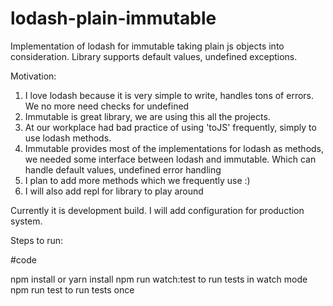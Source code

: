 # lodash-plain-immutable

Implementation of lodash for immutable taking plain js objects into consideration. Library supports default values, undefined exceptions. 

Motivation:
1) I love lodash because it is very simple to write, handles tons of errors. We no more need checks for undefined
2) Immutable is great library, we are using this all the projects. 
3) At our workplace had bad practice of using 'toJS' frequently, simply to use lodash methods. 
4) Immutable provides most of the implementations for lodash as methods, we needed some interface between lodash and immutable.
    Which can handle default values, undefined error handling
5) I plan to add more methods which we frequently use :)
6) I will also add repl for library to play around


Currently it is development build. I will add configuration for production system. 

Steps to run:

#code

npm install or yarn install
npm run watch:test to run tests in watch mode
npm run test to run tests once
